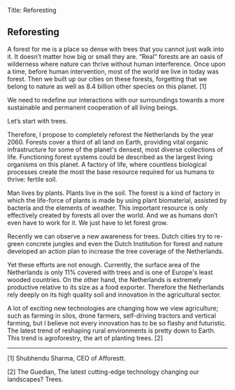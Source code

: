 Title: Reforesting

## Reforesting

A forest for me is a place so dense with trees that you cannot just walk into it. It doesn&rsquo;t matter how big or small they are. &ldquo;Real&rdquo; forests are an oasis of wilderness where nature can thrive without human interference. Once upon a time, before human intervention, most of the world we live in today was forest. Then we built up our cities on these forests, forgetting that we belong to nature as well as 8.4 billion other species on this planet. [1]

We need to redefine our interactions with our surroundings towards a more sustainable and permanent cooperation of all living beings.

Let&rsquo;s start with trees. 

Therefore, I propose to completely reforest the Netherlands by the year 2060. Forests cover a third of all land on Earth, providing vital organic infrastructure for some of the planet's densest, most diverse collections of life. Functioning forest systems could be described as the largest living organisms on this planet. A factory of life, where countless biological processes create the most the base resource required for us humans to thrive: fertile soil.

<p>Man lives by plants. Plants live in the soil. The forest is a kind of factory in which the life-force of plants is made by using plant biomaterial, assisted by bacteria and the elements of weather. This important resource is only effectively created by forests all over the world. And we as humans don&rsquo;t even have to work for it. We just have to let forest grow.</p>

<p>Recently we can observe a new awareness for trees. Dutch cities try to re-green concrete jungles and even the Dutch Institution for forest and nature developed an action plan to increase the tree coverage of the Netherlands. </p>

<p>Yet these efforts are not enough. Currently, the surface area of the Netherlands is only 11% covered with trees and is one of Europe's least wooded countries. On the other hand, the Netherlands is extremely productive relative to its size as a food exporter. Therefore the Netherlands rely deeply on its high quality soil and innovation in the agricultural sector. </p>

<p>A lot of exciting new technologies are changing how we view agriculture; such as farming in silos, drone farmers, self-driving tractors and vertical farming, but I believe not every innovation has to be so flashy and futuristic. The latest trend of reshaping rural environments is pretty down to Earth. This trend is agroforestry, the art of planting trees. [2]</p>

---

[1] Shubhendu Sharma, CEO of Afforestt. 

[2] The Guedian, The latest cutting-edge technology changing our landscapes? Trees.

